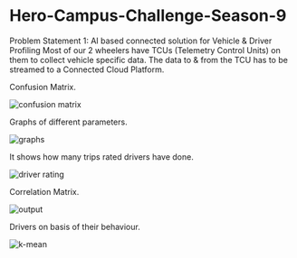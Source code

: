 # Hero-Campus-Challenge-Season-9
Problem Statement 1: AI based connected solution for Vehicle &amp; Driver Profiling Most of our 2 wheelers have TCUs (Telemetry Control Units) on them to collect  vehicle specific data. The data to &amp; from the TCU has to be streamed to a  Connected Cloud Platform.


Confusion Matrix.


![confusion matrix](https://github.com/krspriya/Hero-Campus-Challenge-Season-9/assets/98299075/a6cc99df-a295-4f10-a946-c5599b7d9b7e)





Graphs of different parameters.



![graphs](https://github.com/krspriya/Hero-Campus-Challenge-Season-9/assets/98299075/51a2c67e-3b57-4ff5-8e88-9b436c996eff)




It shows how many trips rated drivers have done.


![driver rating](https://github.com/krspriya/Hero-Campus-Challenge-Season-9/assets/98299075/c831700b-80f9-4eff-ac4e-f64580f7aa9d)




Correlation Matrix.


![output](https://github.com/krspriya/Hero-Campus-Challenge-Season-9/assets/98299075/515da231-e01e-4a52-981e-6fcdfced211b)




Drivers on basis of their behaviour.


![k-mean](https://github.com/krspriya/Hero-Campus-Challenge-Season-9/assets/98299075/8594e7bc-d38f-4287-9993-56a5165dd46c)

